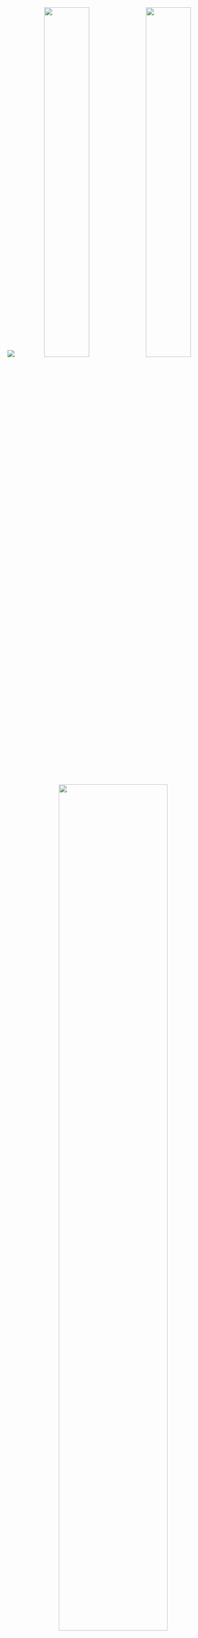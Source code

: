 
<div style="text-align:center">
	<img src="screenshots/GMC.png"/>
	<img width="45%" src="screenshots/gh_pure.png"/>
	<img width="45%" src="screenshots/gh_full.png"/>
	<img width="70%" src="screenshots/gh_recommendation.png"/>
</div>

## Loading and error states

<div style="text-align:center">
	<img width="45%" src="screenshots/loadingGMC.gif"/>
	<img width="45%" src="screenshots/gh_error_state.png"/>
</div>

## Usage

There are several ways you can implement many-faced cards, according the level of customization you need.

### Easiest

<!-- TODO: fill cdn url -->

```html
<iframe src="template/url/themes/<theme_name>.gmc.min.html?rn=<full_repo_name>" frameborder="0"></iframe>
```


Where 
- `<theme_name>` must be the name of one of the supported themes: `gh_pure`, `gh_full`, `gh_recommendation`. You can host and use your own themes. Read further to learn how to build custom themes. The default theme, (if you omit this param) is `gh_pure`.
- `<full_repo_name>` must have the following format: `userName/repoName`.

<!-- jsFiddle -->
<!-- [**jsFiddle** >> ](...) -->

### Separated js

Choose an existing theme and paste the following markup in your webpage source: 

```html
<div data-gmc-repo="<full_repo_name>"  data-gmc-theme="<theme_name>" frameborder="0"></div>
<script src="http://cdn.rawgit.com/user/repo/tag/gmc.min.js"></script>

<script>
// Call GMC.loadAllCards() when the document has loaded 
window.onload = GMC.loadAllCards
</script>
```

This way must be preferred if you plan on having several cards on a single webpage, or if you need to load the cards programmatically, or even if you need a custom version of the gmc.js script.

Again, the `<theme_name>` must be replaced with the name of one of the supported theme names. If you want to use a **custom theme**, you can use the `data-gmc-theme-url` attribute and specify the url of your theme.


<!-- JSFiddle link -->


### Most efficient way

This method doesn't use an iframe. This means that the card could, potentially, load faster. It also means that you have greater control on the presentation of the card and don't have to worry about the iframe's size/responsiveness.

##### 1. Insert the markup of the theme

Copy/Paste the markup of the theme you want to use directly in your webpage. 

You can find the markup of the existing themes in the [`src/themes/templates/`](src/themes/templates/) folder. Of course, you can build your own (see next section).


##### 2. Add the style

In the head of your document, add the style needed by your theme.

For the existing themes, you will find all the styles in the [`src/themes/css`](src/themes/css) folder. 


##### 3. Add the js

Add the js functions needed by the template to your document.


For the existing themes, you will find all the functions in the [`src/themes/js`](src/themes/js) folder.


##### 4. GMC.js

Add a link to `gmc.min.js` and call `GMC.loadAllCards()` when you want to load the cards (probably when the document is loaded): 

```html
<script src="http://cdn.rawgit.com/tsucres/GithubManyfacedCards/0.1.0/gmc.min.js"></script>

<script>
// Call GMC.loadAllCards() when the document has loaded 
window.onload = GMC.loadAllCards
</script>

```



## Build custom themes


1. Design the theme: build the markup;
2. Turn it into a Github template: add the adequate data attributes in the right spots.


There are three kinds of data-* attributes you can use to indicate to gmc.js what tags to fill with what information: `data-gmc-id`, `data-gmc-js` and `data-gmc-ap`.

The most important one is `data-gmc-id`. It has the following syntax: `where__what__js` 

1. `where` corresponds to the attribute to which to assign the `what` value. You can specify `in` to insert the value as a child  of the element (in its content).
2. `what` must correspond to a key in the [json response from the Github API](https://developer.github.com/v3/repos/#get). The hierarchy is specified using a dash `-`. For example, to access `json["parent"]["child"]`, the `what` part of the class would be `parent-child`.
3. `js`: this part is optional. If `__js` is appended at the end of the attribute and the `data-gmc-js` attribute of the element contains the name of a js function, the `what` will be first passed to that function (as a parameter) and its result be assigned to the `where`. The js function is called with 3 parameters: the `what`, the `HTMLElement` and the javascript GMC object handling the template.


Examples: 

- `href__full_name` will fill the `href` attribute of the element with the value identified by `full_name` in the API response.
- `in__owner-login` will fill content of the element with the value in `json['owner']['login']` 
- `href__id__js` will fill the `href` attribute of the element with the result of the function in `data-gmc-js` when `json['id']` is passed as parameter. For example `function concat_url(val) {return 'https://website.com/id=' + val}`

**Note** that if the `where` already has a value, the `what` will replace it. If you want, instead, to keep the value of the `where` and append the `what` at the end of it, you have to add the attribute `data-gmc-ap`. Thus, the last example above could also be implemented as `<a href="https://website.com/id=" data-gmc-id="href__id" data-gmc-ap>click</a>`



## How it works

#### 0) For each [data-gmc-repo] elements ...

The two following steps are made for every elements selected with the attribute `data-gmc-repo`.


#### 1) Data fetching

This part is pretty obvious: it uses the [official API](https://developer.github.com/v3/repos/) to retrieve the informations about the repo in Json format.


#### 2) Parsing and rendering

When the Json is made available, the js code will parse all the child elements of the `[data-gmc-repo]` element and look for those having a `data-gmc-id` attribute. For all of those, it will parse the id, and fill the template. For an id `where__what__js` it will basically do the following: `[data-gmc-repo].where (+)= js(json[what])`



## Complete doc

### Supported data-* attributes

#### On the root element

**data-gmc-repo**: the full name (userName/repoName) of the repo you want to show the informations for. This attribute is always required, except when embedding the iframe with the `src=theme.gmc.min.html?rn=fullName`.

If the root element is an **iframe** with `data-gmc-repo` specified (without `src`): 

**data-gmc-theme**: the value must be a valid name for a theme. Currently supported themes are `gh_pure`, `gh_full`, `gh_recommendation`.

**data-gmc-theme-url**: the url pointing to a theme template (html). It can be relative or absolute. It's accessed using an XMLHttpRequest.

At least one of those is required. **data-gmc-theme-url** has a higher priority than **data-gmc-theme**.

#### On the inner elements (in the template)

**data-gmc-id**: its value must have the format `where__what[__js]`. See the previous 'Build custom themes' section.

**data-gmc-js**: only useful if the `data-gmc-id` has the `__js` suffix. It must contain the name of a javascript function. Note that the function has to be defined in the same document as the template, i.e. in the iframe (in the template pointed by data-gmc-theme[-url]) if the root element is an iframe or in the main document otherwise.


**data-gmc-ap**: if this attribute is added to an element (with `data-gmc-id`), the `what` will be appended at the end of the `where`. By default, the value in `where` is replaced.

### Javascript methods

##### new GMC(root_el)

Fill the template inside `root_el`.

The `root_el` is the one having the `data-gmc-repo` attribute: either an iframe or an HTMLElement with a Github template inside of it.


##### GMC.loadAllCards()

Calls `(new GMC(root_el))` on every elements selected by `[data-gmc-repo]`.


### Used classes

**gmc-loaded** is added to the root_el (the one with the `data-gmc-repo`) when all the `data-gcm-id` elements were filled.

**gmc-error** is added to the root_el if the status code of the API response is different than 200.



## Build from sources

```sh
npm install

gulp all #[themes, embed_themes, demo, gmc]

```

- the `themes` task outputs the html files (for each theme) containing all the styles and the js functions needed. Those themes are intended to be used inside an iframe, but still need the gmc.js file to be embedded on the parent document. Those themes are the ones used in the second (see first section).

- the `embed_themes` task outputs the same files as the previous one, but in addition to the style and js functions, the content of gmc.js along with an automatic call to `GMC.loadAllCards()` is added to those files. Those themes are intended to be used in a standalone iframe (usage 1 in the first section). They are marked with the `.gmc` suffix in the [`dist`](dist) folder.


- the `demo` task builds the index.html file used for the demo.
- the `gmc` task minimizes the gmc.js file.

All the resulting files (except the demo file) are in the [`dist`](dist) directory.


# Examples

See the [demo](http://tsucres.me/GithubManyfacedCards/) for several card designs.


**Make a PR** to add your designs in the demo or a link here in the [README](README.md)


# Other similar repos: 

- [github-cards](https://github.com/lepture/github-cards): same thing as GMC but with less easily customisable/extendable themes.
- [GithubCard](https://github.com/xuelangZF/GithubCard): other design for the same thing. This implementation is very simple.
- [github-calendar](https://github.com/IonicaBizau/github-calendar): a widget displaying the yearly contribution calandar.

